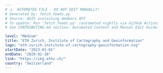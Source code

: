 ```yaml
---
# ⚠️  AUTOMATED FILE - DO NOT EDIT MANUALLY!
# Generated by: fetch_feeds.py
# Source: QGIS sustaining members API
# To update: Run 'fetch_feeds.py' (automated nightly via GitHub Actions)
# See CONTRIBUTING.md section: Automated Content and Manual Edit Guidelines

level: "Medium"
title: "ETH Zurich, Institute of Cartography and Geoinformation"
logo: "eth-zurich-institute-of-cartography-geoinformation.svg"
startDate: "2023-01-01"
endDate: "2029-02-28"
link: "https://ikg.ethz.ch/"
country: "Switzerland"
---
```

